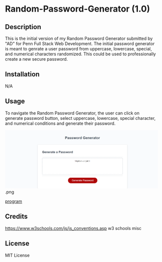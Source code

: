 # Random-Password-Generator (1.0)


## Description

This is the initial version of my Random Password Generator submitted by "AD" for Penn Full Stack Web Development. The initial password generator is meant to genrate a user password from uppercase, lowercase, special, and numerical characters randomized. This could be used to professionally create a new secure password.
## Installation

N/A

## Usage

To navigate the Random Password Generator, the user can click on generate password button, select uppercase, lowercase, special character, and numerical conditions and generate their password.

![screenshot of RandomPassword](./images/_C__Users_Adavi_bootcamp_Random-Password-Generator_index.html.png).png

[program](https://0adean0.github.io/Random-Password-Generator/)
## Credits
https://www.w3schools.com/js/js_conventions.asp
w3 schools misc
## License

MIT License